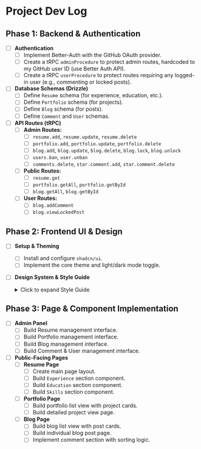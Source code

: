 # Project Dev Log

## Phase 1: Backend & Authentication

-   [ ] **Authentication**
    -   [ ] Implement Better-Auth with the GitHub OAuth provider.
    -   [ ] Create a tRPC `adminProcedure` to protect admin routes, hardcoded to my GitHub user ID (use Better Auth API).
    -   [ ] Create a tRPC `userProcedure` to protect routes requiring any logged-in user (e.g., commenting or locked posts).

-   [ ] **Database Schemas (Drizzle)**
    -   [ ] Define `Resume` schema (for experience, education, etc.).
    -   [ ] Define `Portfolio` schema (for projects).
    -   [ ] Define `Blog` schema (for posts).
    -   [ ] Define `Comment` and `User` schemas.

-   [ ] **API Routes (tRPC)**
    -   [ ] **Admin Routes:**
        -   [ ] `resume.add`, `resume.update`, `resume.delete`
        -   [ ] `portfolio.add`, `portfolio.update`, `portfolio.delete`
        -   [ ] `blog.add`, `blog.update`, `blog.delete`, `blog.lock`, `blog.unlock`
        -   [ ] `users.ban`, `user.unban`
         -  [ ] `comments.delete`, `star.comment.add`, `star.comment.delete`
    -   [ ] **Public Routes:**
        -   [ ] `resume.get`
        -   [ ] `portfolio.getAll`, `portfolio.getById`
        -   [ ] `blog.getAll`, `blog.getById`
    -   [ ] **User Routes:**
        -   [ ] `blog.addComment`
        -   [ ] `blog.viewLockedPost`

## Phase 2: Frontend UI & Design

-   [ ] **Setup & Theming**
    -   [ ] Install and configure `shadcn/ui`.
    -   [ ] Implement the core theme and light/dark mode toggle.

-   [ ] **Design System & Style Guide**
    <details>
      <summary>Click to expand Style Guide</summary>
    
      The resume website will feature a clean, modern, and minimalist design aesthetic, built using the shadcn/ui component library. The layout will be single-column and easily scannable, with clear headings and generous white space to ensure readability. The typography will be based on a sans-serif font, such as Inter, for a professional and accessible look. The color scheme will be simple and elegant, with a neutral primary color and a single accent color for links and highlights. A prominent feature will be a light and dark mode toggle, allowing users to switch between a light theme with dark text on a light background and a dark theme with light text on a dark background, ensuring a comfortable viewing experience in any lighting condition.
    
      Sections across the site, such as 'Experience' on the resume or the main content of a blog post, will be clearly defined using subtle separators and generous vertical spacing to maintain a clean, uncluttered layout. List-based pages, including the main Portfolio and Blog views, will utilize a responsive grid of cards. Each card will be minimalist, featuring a thin border, rounded corners, and a subtle box-shadow that intensifies on hover for user feedback. The internal structure of a card will be consistent, typically containing a heading, a short description, and relevant metadata presented as Badge components (e.g., technologies used, post category). The admin panel will leverage these cards extensively for content management, with each card representing an item like a project or post and containing action buttons for 'Edit' and 'Delete'. Blog post cards will also uniquely showcase the most upvoted user comment directly on the card itself, providing a snapshot of community engagement.
    </details>

## Phase 3: Page & Component Implementation

-   [ ] **Admin Panel**
    -   [ ] Build Resume management interface.
    -   [ ] Build Portfolio management interface.
    -   [ ] Build Blog management interface.
    -   [ ] Build Comment & User management interface.

-   [ ] **Public-Facing Pages**
    -   [ ] **Resume Page**
        -   [ ] Create main page layout.
        -   [ ] Build `Experience` section component.
        -   [ ] Build `Education` section component.
        -   [ ] Build `Skills` section component.
    -   [ ] **Portfolio Page**
        -   [ ] Build portfolio list view with project cards.
        -   [ ] Build detailed project view page.
    -   [ ] **Blog Page**
        -   [ ] Build blog list view with post cards.
        -   [ ] Build individual blog post page.
        -   [ ] Implement comment section with sorting logic.